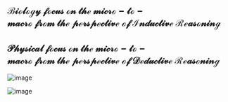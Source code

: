 
## $\mathcal{Biology\ focus\ on\ the\ micro-to-macro\ from\ the\ perspective\ of\ Inductive\ Reasoning}$

## $\mathcal{Physical\ focus\ on\ the\ micro-to-macro\ from\ the\ perspective\ of\ Deductive\ Reasoning}$

![image](https://github.com/AIB001/AIB001.github.io/assets/141569168/6ba2b79f-3a81-4cfb-9a10-ad037a6c16cf)

![image](https://github.com/AIB001/AIB001.github.io/assets/141569168/affe1673-d651-4356-8f99-8a0c2e1e419d)

